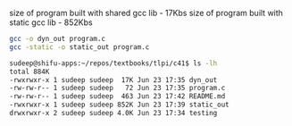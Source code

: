 size of program built with shared gcc lib - 17Kbs
size of program built with static gcc lib - 852Kbs

```bash
gcc -o dyn_out program.c
gcc -static -o static_out program.c

sudeep@shifu-apps:~/repos/textbooks/tlpi/c41$ ls -lh
total 884K
-rwxrwxr-x 1 sudeep sudeep  17K Jun 23 17:35 dyn_out
-rw-rw-r-- 1 sudeep sudeep   72 Jun 23 17:35 program.c
-rw-rw-r-- 1 sudeep sudeep  463 Jun 23 17:42 README.md
-rwxrwxr-x 1 sudeep sudeep 852K Jun 23 17:39 static_out
drwxrwxr-x 2 sudeep sudeep 4.0K Jun 23 17:34 testing
```